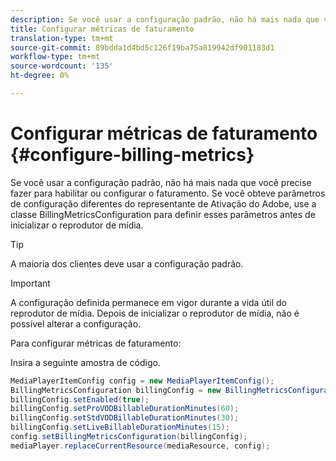 ```yaml
---
description: Se você usar a configuração padrão, não há mais nada que você precise fazer para habilitar ou configurar o faturamento. Se você obteve parâmetros de configuração diferentes do representante de Ativação do Adobe, use a classe BillingMetricsConfiguration para definir esses parâmetros antes de inicializar o reprodutor de mídia.
title: Configurar métricas de faturamento
translation-type: tm+mt
source-git-commit: 89bdda1d4bd5c126f19ba75a819942df901183d1
workflow-type: tm+mt
source-wordcount: '135'
ht-degree: 0%

---
```



# Configurar métricas de faturamento {#configure-billing-metrics}

Se você usar a configuração padrão, não há mais nada que você precise fazer para habilitar ou configurar o faturamento. Se você obteve parâmetros de configuração diferentes do representante de Ativação do Adobe, use a classe BillingMetricsConfiguration para definir esses parâmetros antes de inicializar o reprodutor de mídia.

>[!TIP]
>
>A maioria dos clientes deve usar a configuração padrão.

>[!IMPORTANT]
>
>A configuração definida permanece em vigor durante a vida útil do reprodutor de mídia. Depois de inicializar o reprodutor de mídia, não é possível alterar a configuração.

Para configurar métricas de faturamento:

Insira a seguinte amostra de código.

```java
MediaPlayerItemConfig config = new MediaPlayerItemConfig(); 
BillingMetricsConfiguration billingConfig = new BillingMetricsConfiguration(); 
billingConfig.setEnabled(true); 
billingConfig.setProVODBillableDurationMinutes(60); 
billingConfig.setStdVODBillableDurationMinutes(30); 
billingConfig.setLiveBillableDurationMinutes(15); 
config.setBillingMetricsConfiguration(billingConfig); 
mediaPlayer.replaceCurrentResource(mediaResource, config);
```
